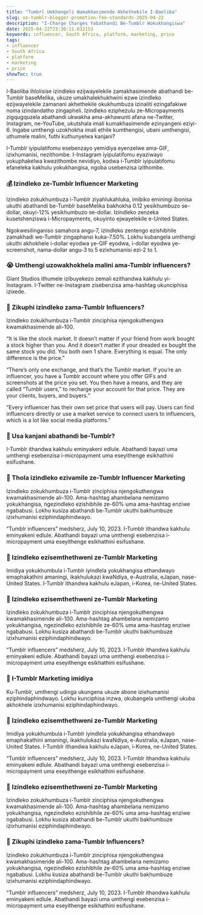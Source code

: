 ```yaml
---
title: "Tumbrl Umkhangeli Wamakhasimende Akhethekile I-Baoliba"
slug: us-tumblr-blogger-promotion-fee-standards-2025-04-22
description: "I-Charge Charges Yabathandi Be-Tumblr Wokukhangiswa"
date: 2025-04-22T23:30:11.632153
keywords: influencer, South Africa, platform, marketing, price
tags:
- influencer
- South Africa
- platform
- marketing
- price
showToc: true
---
```


I-Baoliba ihlolisise izindleko ezijwayelekile zamakhasimende abathandi be-Tumblr baseMelika, ukuze umakhalekhukhwini ezwe    izindleko ezijwayelekile zamanani akhethekile okukhumbuza izinaliti ezingafakiwe noma izindandatho zingapheli. Izindleko eziphezulu ze-Micropayments zigqugquzela abathandi ukwakha ama-akhawunti afana ne-Twitter, Instagram, ne-YouTube, ukutshala imali kumakhasimende ezinyangeni eziyi-6. Ingabe umthengi uzokhokha imali ethile kumthengisi, ubani umthengisi, uthumele malini, futhi kuthunyelwa kanjani?

I-Tumblr iyipulatifomu esebenzayo yemidiya eyenzelwe ama-GIF, izixhumanisi, nezithombe. I-Instagram iyipulatifomu eyaziwayo yokuphakelwa kwezithombe nevidiyo, kodwa i-Tumblr iyipulatifomu efaneleka kakhulu yokukhangisa, ngoba usebenzisa izithombe. 


### 💰 Izindleko ze-Tumblr Influencer Marketing

Izindleko zokukhumbuza i-Tumblr ziyahlukahluka, imibiko eminingi ibonisa ukuthi abathandi be-Tumblr baseMelika bakhokha 0.12 yesikhumbuzo se-dollar, okuyi-12% yesikhumbuzo se-dollar. Izindleko zenzeka kusetshenziswa i-Micropayments, okuyinto ejwayelekile e-United States.

Ngokwesilinganiso samahora angu-7, izindleko zentengo ezishibhile zamakhadi we-Tumblr zingaphansi kuka-7.50%. Lokhu kubangela umthengi ukuthi akhokhele i-dollar eyodwa ye-GIF eyodwa, i-dollar eyodwa ye-screenshot, nama-dollar angu-3 to 5 ezixhumanisi ezi-2 to 1.


### 😭 Umthengi uzowakhokhela malini ama-Tumblr influencers?

Giant Studios ithumele izibuyekezo zemali ezithandwa kakhulu yi-Instagram. I-Twitter ne-Instagram zisebenzisa ama-hashtag ukunciphisa izixede. 


### 🤳 Zikuphi izindleko zama-Tumblr Influencers?

Izindleko zokukhumbuza i-Tumblr zinciphisa njengokuthengwa kwamakhasimende ali-100.

“It is like the stock market. It doesn’t matter if your friend from work bought a stock higher than you. And it doesn’t matter if your dreaded ex bought the same stock you did. You both own 1 share. Everything is equal. The only difference is the price.”

“There’s only one exchange, and that’s the Tumblr market. If you’re an influencer, you have a Tumblr account where you offer GIFs and screenshots at the price you set. You then have a means, and they are called “Tumblr users,” to recharge your account for that price. They are your clients, buyers, and buyers.”

“Every influencer has their own set price that users will pay. Users can find influencers directly or use a market service to connect users to influencers, which is a lot like social media platforms.”




### 📅 Usa kanjani abathandi be-Tumblr?

I-Tumblr ithandwa kakhulu eminyakeni edlule. Abathandi bayazi uma umthengi esebenzisa i-micropayment uma eseyithenge esikhathini esifushane. 


### 📅 Thola izindleko ezivamile ze-Tumblr Influencer Marketing

Izindleko zokukhumbuza i-Tumblr zinciphisa njengokuthengwa kwamakhasimende ali-100. Ama-hashtag ahambelana nemizamo yokukhangisa, ngezindleko ezishibhile ze-60% uma ama-hashtag enziwe ngababusi. Lokhu kusiza abathandi be-Tumblr ukuthi bakhumbuze izixhumanisi eziphindaphindwayo. 

“Tumblr influencers” medsherz, July 10, 2023. I-Tumblr ithandwa kakhulu eminyakeni edlule. Abathandi bayazi uma umthengi esebenzisa i-micropayment uma eseyithenge esikhathini esifushane. 


### 📢  Izindleko ezisemthethweni ze-Tumblr Marketing

Imidiya yokukhumbula i-Tumblr iyindlela yokukhangisa ethandwayo emaphakathini amaningi, ikakhulukazi kwaNdiya, e-Australia, eJapan, nase-United States. I-Tumblr ithandwa kakhulu eJapan, i-Korea, ne-United States. 


### 📢  Izindleko ezisemthethweni ze-Tumblr Marketing

Izindleko zokukhumbuza i-Tumblr zinciphisa njengokuthengwa kwamakhasimende ali-100. Ama-hashtag ahambelana nemizamo yokukhangisa, ngezindleko ezishibhile ze-60% uma ama-hashtag enziwe ngababusi. Lokhu kusiza abathandi be-Tumblr ukuthi bakhumbuze izixhumanisi eziphindaphindwayo.

“Tumblr influencers” medsherz, July 10, 2023. I-Tumblr ithandwa kakhulu eminyakeni edlule. Abathandi bayazi uma umthengi esebenzisa i-micropayment uma eseyithenge esikhathini esifushane. 


### 📢 I-Tumblr Marketing imidiya

Ku-Tumblr, umthengi udinga ukungena ukuze abone izixhumanisi eziphindaphindwayo. Lokhu kunciphisa inzwa, okubangela umthengi ukuba akhokhele izixhumanisi eziphindaphindwayo. 


### 📅  Izindleko ezisemthethweni ze-Tumblr Marketing

Imidiya yokukhumbula i-Tumblr iyindlela yokukhangisa ethandwayo emaphakathini amaningi, ikakhulukazi kwaNdiya, e-Australia, eJapan, nase-United States. I-Tumblr ithandwa kakhulu eJapan, i-Korea, ne-United States.

“Tumblr influencers” medsherz, July 10, 2023. I-Tumblr ithandwa kakhulu eminyakeni edlule. Abathandi bayazi uma umthengi esebenzisa i-micropayment uma eseyithenge esikhathini esifushane. 


### 📅  Izindleko ezisemthethweni ze-Tumblr Marketing

Izindleko zokukhumbuza i-Tumblr zinciphisa njengokuthengwa kwamakhasimende ali-100. Ama-hashtag ahambelana nemizamo yokukhangisa, ngezindleko ezishibhile ze-60% uma ama-hashtag enziwe ngababusi. Lokhu kusiza abathandi be-Tumblr ukuthi bakhumbuze izixhumanisi eziphindaphindwayo.


### 📅 Zikuphi izindleko zama-Tumblr Influencers?

Izindleko zokukhumbuza i-Tumblr zinciphisa njengokuthengwa kwamakhasimende ali-100. Ama-hashtag ahambelana nemizamo yokukhangisa, ngezindleko ezishibhile ze-60% uma ama-hashtag enziwe ngababusi. Lokhu kusiza abathandi be-Tumblr ukuthi bakhumbuze izixhumanisi eziphindaphindwayo. 

“Tumblr influencers” medsherz, July 10, 2023. I-Tumblr ithandwa kakhulu eminyakeni edlule. Abathandi bayazi uma umthengi esebenzisa i-micropayment uma eseyithenge esikhathini esifushane.